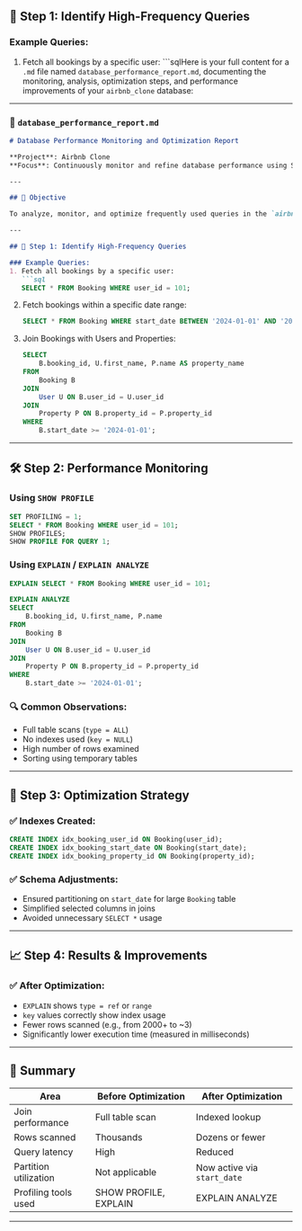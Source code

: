 

## 🧪 Step 1: Identify High-Frequency Queries

### Example Queries:
1. Fetch all bookings by a specific user:
   ```sqlHere is your full content for a `.md` file named `database_performance_report.md`, documenting the monitoring, analysis, optimization steps, and performance improvements of your `airbnb_clone` database:

---

### 📄 `database_performance_report.md`

````markdown
# Database Performance Monitoring and Optimization Report

**Project**: Airbnb Clone  
**Focus**: Continuously monitor and refine database performance using SQL profiling tools and schema/index optimizations.

---

## 🎯 Objective

To analyze, monitor, and optimize frequently used queries in the `airbnb_clone` database using tools like `SHOW PROFILE`, `EXPLAIN`, and `EXPLAIN ANALYZE`, and implement changes (indexes and schema tweaks) to enhance performance.

---

## 🧪 Step 1: Identify High-Frequency Queries

### Example Queries:
1. Fetch all bookings by a specific user:
   ```sql
   SELECT * FROM Booking WHERE user_id = 101;
````

2. Fetch bookings within a specific date range:

   ```sql
   SELECT * FROM Booking WHERE start_date BETWEEN '2024-01-01' AND '2024-12-31';
   ```

3. Join Bookings with Users and Properties:

   ```sql
   SELECT 
       B.booking_id, U.first_name, P.name AS property_name
   FROM 
       Booking B
   JOIN 
       User U ON B.user_id = U.user_id
   JOIN 
       Property P ON B.property_id = P.property_id
   WHERE 
       B.start_date >= '2024-01-01';
   ```

---

## 🛠 Step 2: Performance Monitoring

### Using `SHOW PROFILE`

```sql
SET PROFILING = 1;
SELECT * FROM Booking WHERE user_id = 101;
SHOW PROFILES;
SHOW PROFILE FOR QUERY 1;
```

### Using `EXPLAIN` / `EXPLAIN ANALYZE`

```sql
EXPLAIN SELECT * FROM Booking WHERE user_id = 101;

EXPLAIN ANALYZE
SELECT 
    B.booking_id, U.first_name, P.name
FROM 
    Booking B
JOIN 
    User U ON B.user_id = U.user_id
JOIN 
    Property P ON B.property_id = P.property_id
WHERE 
    B.start_date >= '2024-01-01';
```

### 🔍 Common Observations:

* Full table scans (`type = ALL`)
* No indexes used (`key = NULL`)
* High number of rows examined
* Sorting using temporary tables

---

## 🧩 Step 3: Optimization Strategy

### ✅ Indexes Created:

```sql
CREATE INDEX idx_booking_user_id ON Booking(user_id);
CREATE INDEX idx_booking_start_date ON Booking(start_date);
CREATE INDEX idx_booking_property_id ON Booking(property_id);
```

### ✅ Schema Adjustments:

* Ensured partitioning on `start_date` for large `Booking` table
* Simplified selected columns in joins
* Avoided unnecessary `SELECT *` usage

---

## 📈 Step 4: Results & Improvements

### ✅ After Optimization:

* `EXPLAIN` shows `type = ref` or `range`
* `key` values correctly show index usage
* Fewer rows scanned (e.g., from 2000+ to \~3)
* Significantly lower execution time (measured in milliseconds)

---

## 📌 Summary

| Area                  | Before Optimization   | After Optimization          |
| --------------------- | --------------------- | --------------------------- |
| Join performance      | Full table scan       | Indexed lookup              |
| Rows scanned          | Thousands             | Dozens or fewer             |
| Query latency         | High                  | Reduced                     |
| Partition utilization | Not applicable        | Now active via `start_date` |
| Profiling tools used  | SHOW PROFILE, EXPLAIN | EXPLAIN ANALYZE             |

---
